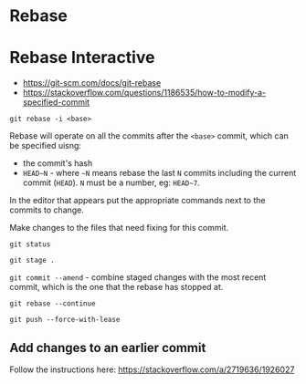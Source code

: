 # Rebase

# Rebase Interactive

- https://git-scm.com/docs/git-rebase
- https://stackoverflow.com/questions/1186535/how-to-modify-a-specified-commit

`git rebase -i <base>`

Rebase will operate on all the commits after the `<base>` commit, which can be specified uisng:
- the commit's hash
- `HEAD~N` - where `~N` means rebase the last `N` commits including the current commit (`HEAD`). `N` must be a number, eg: `HEAD~7`.

In the editor that appears put the appropriate commands next to the commits to change.

Make changes to the files that need fixing for this commit.

`git status`

`git stage .`

`git commit --amend` - combine staged changes with the most recent commit, which is the one that the rebase has stopped at.

`git rebase --continue`

`git push --force-with-lease`

## Add changes to an earlier commit

Follow the instructions here: https://stackoverflow.com/a/2719636/1926027
